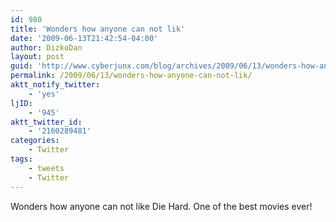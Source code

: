 ```yaml
---
id: 980
title: 'Wonders how anyone can not lik'
date: '2009-06-13T21:42:54-04:00'
author: DizkoDan
layout: post
guid: 'http://www.cyberjunx.com/blog/archives/2009/06/13/wonders-how-anyone-can-not-lik/'
permalink: /2009/06/13/wonders-how-anyone-can-not-lik/
aktt_notify_twitter:
    - 'yes'
ljID:
    - '945'
aktt_twitter_id:
    - '2160289481'
categories:
    - Twitter
tags:
    - tweets
    - Twitter
---
```


Wonders how anyone can not like Die Hard. One of the best movies ever!